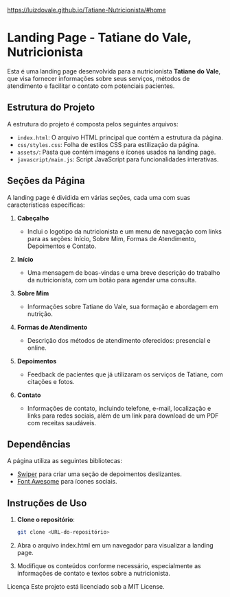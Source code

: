 https://luizdovale.github.io/Tatiane-Nutricionista/#home
# Landing Page - Tatiane do Vale, Nutricionista

Esta é uma landing page desenvolvida para a nutricionista **Tatiane do Vale**, que visa fornecer informações sobre seus serviços, métodos de atendimento e facilitar o contato com potenciais pacientes.

## Estrutura do Projeto

A estrutura do projeto é composta pelos seguintes arquivos:

- `index.html`: O arquivo HTML principal que contém a estrutura da página.
- `css/styles.css`: Folha de estilos CSS para estilização da página.
- `assets/`: Pasta que contém imagens e ícones usados na landing page.
- `javascript/main.js`: Script JavaScript para funcionalidades interativas.

## Seções da Página

A landing page é dividida em várias seções, cada uma com suas características específicas:

1. **Cabeçalho**
   - Inclui o logotipo da nutricionista e um menu de navegação com links para as seções: Início, Sobre Mim, Formas de Atendimento, Depoimentos e Contato.

2. **Início**
   - Uma mensagem de boas-vindas e uma breve descrição do trabalho da nutricionista, com um botão para agendar uma consulta.

3. **Sobre Mim**
   - Informações sobre Tatiane do Vale, sua formação e abordagem em nutrição.

4. **Formas de Atendimento**
   - Descrição dos métodos de atendimento oferecidos: presencial e online.

5. **Depoimentos**
   - Feedback de pacientes que já utilizaram os serviços de Tatiane, com citações e fotos.

6. **Contato**
   - Informações de contato, incluindo telefone, e-mail, localização e links para redes sociais, além de um link para download de um PDF com receitas saudáveis.

## Dependências

A página utiliza as seguintes bibliotecas:

- [Swiper](https://unpkg.com/swiper/swiper-bundle.min.css) para criar uma seção de depoimentos deslizantes.
- [Font Awesome](https://cdnjs.cloudflare.com/ajax/libs/font-awesome/6.0.0-beta3/css/all.min.css) para ícones sociais.

## Instruções de Uso

1. **Clone o repositório**:

   ```bash
   git clone <URL-do-repositório>
2. Abra o arquivo index.html em um navegador para visualizar a landing page.

3. Modifique os conteúdos conforme necessário, especialmente as informações de contato e textos sobre a nutricionista.

Licença
Este projeto está licenciado sob a MIT License.
